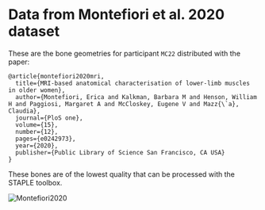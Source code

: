 # Data from Montefiori et al. 2020 dataset
These are the bone geometries for participant `MC22` distributed with the paper:
```
@article{montefiori2020mri,
  title={MRI-based anatomical characterisation of lower-limb muscles in older women},
  author={Montefiori, Erica and Kalkman, Barbara M and Henson, William H and Paggiosi, Margaret A and McCloskey, Eugene V and Mazz{\`a}, Claudia},
  journal={PloS one},
  volume={15},
  number={12},
  pages={e0242973},
  year={2020},
  publisher={Public Library of Science San Francisco, CA USA}
}
```

These bones are of the lowest quality that can be processed with the STAPLE toolbox.

![Montefiori2020](https://github.com/modenaxe/auto-msk-model/blob/master/images/Montefiori2020.PNG)

